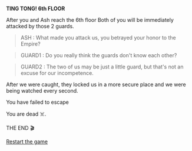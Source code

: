 **TING TONG! 6th FLOOR** 

After you and Ash reach the 6th floor
Both of you will be immediately attacked by those 2 guards.

>ASH : What made you attack us, you betrayed your honor to the Empire?

>GUARD1 : Do you really think the guards don't know each other?

>GUARD2 : The two of us may be just a little guard, but that's not an excuse for our incompetence.

After we were caught, they locked us in a more secure place and we were being watched every second.

You have failed to escape

You are dead ☠️.

THE END 🎬

[Restart the game](../begin-journey.md)
